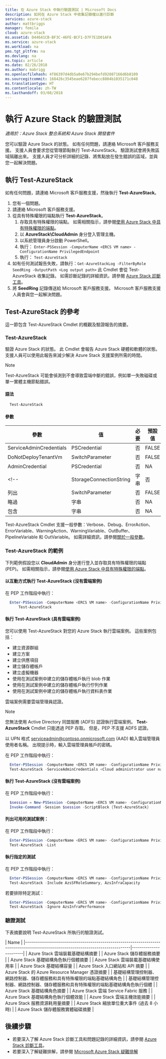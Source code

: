 ```yaml
---
title: 在 Azure Stack 中執行驗證測試 | Microsoft Docs
description: 如何在 Azure Stack 中收集記錄檔以進行診斷
services: azure-stack
author: mattbriggs
manager: femila
cloud: azure-stack
ms.assetid: D44641CB-BF3C-46FE-BCF1-D7F7E1D01AFA
ms.service: azure-stack
ms.workload: na
pms.tgt_pltfrm: na
ms.devlang: na
ms.topic: article
ms.date: 02/26/2018
ms.author: mabrigg
ms.openlocfilehash: 4f86397d4db5a0e67b294befd92087166d6b8109
ms.sourcegitcommit: 168426c3545eae6287febecc8804b1035171c048
ms.translationtype: HT
ms.contentlocale: zh-TW
ms.lasthandoff: 03/08/2018
---
```

# <a name="run-a-validation-test-for-azure-stack"></a>執行 Azure Stack 的驗證測試

*適用於：Azure Stack 整合系統和 Azure Stack 開發套件*
 
您可以驗證 Azure Stack 的狀態。 如有任何問題，請連絡 Microsoft 客戶服務支援。 支援人員會要求您從管理節點執行 Test-AzureStack。 驗證測試會將失敗區域隔離出來。 支援人員才可分析詳細的記錄、將焦點放在發生錯誤的區域，並與您一起解決問題。

## <a name="run-test-azurestack"></a>執行 Test-AzureStack

如有任何問題，請連絡 Microsoft 客戶服務支援，然後執行 **Test-AzureStack**。

1. 您有一個問題。
2. 請連絡 Microsoft 客戶服務支援。
3. 從具有特殊權限的端點執行 **Test-AzureStack**。
    1. 存取具有特殊權限的端點。 如需相關指示，請參閱[使用 Azure Stack 中具有特殊權限的端點](azure-stack-privileged-endpoint.md)。 
    2. 以 **AzureStack\CloudAdmin** 身分登入管理主機。
    3. 以系統管理員身分啟動 PowerShell。
    4. 執行： `Enter-PSSession -ComputerName <ERCS VM name> -ConfigurationName PrivilegedEndpoint`
    5. 執行： `Test-AzureStack`
4. 如有任何測試報告失敗，請執行：`Get-AzureStackLog -FilterByRole SeedRing -OutputPath <Log output path>` 此 Cmdlet 會從 Test-AzureStack 收集記錄。 如需診斷記錄的詳細資訊，請參閱 [Azure Stack 診斷工具](azure-stack-diagnostics.md)。
5. 將 **SeedRing** 記錄傳送給 Microsoft 客戶服務支援。 Microsoft 客戶服務支援人員會與您一起解決問題。

## <a name="reference-for-test-azurestack"></a>Test-AzureStack 的參考

這一節包含 Test-AzureStack Cmdlet 的概觀及驗證報告的摘要。

### <a name="test-azurestack"></a>Test-AzureStack

驗證 Azure Stack 的狀態。 此 Cmdlet 會報告 Azure Stack 硬體和軟體的狀態。 支援人員可以使用此報告來減少解決 Azure Stack 支援案例所需的時間。

> [!Note]  
> Test-AzureStack 可能會偵測到不會導致雲端中斷的錯誤，例如單一失敗磁碟或單一實體主機節點錯誤。

#### <a name="syntax"></a>語法

````PowerShell
  Test-AzureStack
````

#### <a name="parameters"></a>參數

| 參數               | 值           | 必要 | 預設值 |
| ---                     | ---             | ---      | ---     |
| ServiceAdminCredentials | PSCredential    | 否       | FALSE   |
| DoNotDeployTenantVm     | SwitchParameter | 否       | FALSE   |
| AdminCredential         | PSCredential    | 否       | NA      |
<!-- | StorageConnectionString | 字串          | 否       | NA      | 1802 中不支援 -->
| 列出                    | SwitchParameter | 否       | FALSE   |
| 略過                  | 字串          | 否       | NA      |
| 包含                 | 字串          | 否       | NA      |

Test-AzureStack Cmdlet 支援一般參數：Verbose、Debug、ErrorAction、ErrorVariable、WarningAction、WarningVariable、OutBuffer、PipelineVariable 和 OutVariable。 如需詳細資訊，請參閱[關於一般參數](http://go.microsoft.com/fwlink/?LinkID=113216)。 

### <a name="examples-of-test-azurestack"></a>Test-AzureStack 的範例

下列範例假設您以 **CloudAdmin** 身分進行登入並存取具有特殊權限的端點 (PEP)。 如需相關指示，請參閱[使用 Azure Stack 中具有特殊權限的端點](azure-stack-privileged-endpoint.md)。 

#### <a name="run-test-azurestack-interactively-without-cloud-scenarios"></a>以互動方式執行 Test-AzureStack (沒有雲端案例)

在 PEP 工作階段中執行：

````PowerShell
  Enter-PSSession -ComputerName <ERCS VM name> -ConfigurationName PrivilegedEndpoint `
      Test-AzureStack
````

#### <a name="run-test-azurestack-with-cloud-scenarios"></a>執行 Test-AzureStack (具有雲端案例)

您可以使用 Test-AzureStack 對您的 Azure Stack 執行雲端案例。 這些案例包括：

 - 建立資源群組
 - 建立方案
 - 建立供應項目
 - 建立儲存體帳戶
 - 建立虛擬機器
 - 使用在測試案例中建立的儲存體帳戶執行 blob 作業
 - 使用在測試案例中建立的儲存體帳戶執行佇列作業
 - 使用在測試案例中建立的儲存體帳戶執行資料表作業

雲端案例需要雲端管理員認證。 
> [!Note]  
> 您無法使用 Active Directory 同盟服務 (ADFS) 認證執行雲端案例。 **Test-AzureStack** Cmdlet 只能透過 PEP 存取。 但是，PEP 不支援 ADFS 認證。

以 UPN 格式 serviceadmin@contoso.onmicrosoft.com (AAD) 輸入雲端管理員使用者名稱。 出現提示時，輸入雲端管理員帳戶的密碼。

在 PEP 工作階段中執行：

````PowerShell
  Enter-PSSession -ComputerName <ERCS VM name> -ConfigurationName PrivilegedEndpoint `
  Test-AzureStack -ServiceAdminCredentials <Cloud administrator user name>
````

#### <a name="run-test-azurestack-without-cloud-scenarios"></a>執行 Test-AzureStack (沒有雲端案例)

在 PEP 工作階段中執行：

````PowerShell
  $session = New-PSSession -ComputerName <ERCS VM name> -ConfigurationName PrivilegedEndpoint `
  Invoke-Command -Session $session -ScriptBlock {Test-AzureStack}
````

#### <a name="list-available-test-scenarios"></a>列出可用的測試案例：

在 PEP 工作階段中執行：

````PowerShell
  Enter-PSSession -ComputerName <ERCS VM name> -ConfigurationName PrivilegedEndpoint `
  Test-AzureStack -List
````

#### <a name="run-a-specified-test"></a>執行指定的測試

在 PEP 工作階段中執行：

````PowerShell
  Enter-PSSession -ComputerName <ERCS VM name> -ConfigurationName PrivilegedEndpoint `
  Test-AzureStack -Include AzsSFRoleSummary, AzsInfraCapacity
````

若要排除特定測試：

````PowerShell
  Enter-PSSession -ComputerName <ERCS VM name> -ConfigurationName PrivilegedEndpoint `
  Test-AzureStack -Ignore AzsInfraPerformance
````

### <a name="validation-test"></a>驗證測試

下表摘要說明 Test-AzureStack 所執行的驗證測試。

| Name                                                                                                                              |
|-----------------------------------------------------------------------------------------------------------------------------------|-----------------------|
| Azure Stack 雲端裝載基礎結構摘要                                                                                  |
| Azure Stack 儲存體服務摘要                                                                                              |
| Azure Stack 基礎結構角色執行個體摘要                                                                                  |
| Azure Stack 雲端裝載基礎結構使用率                                                                              |
| Azure Stack 基礎結構容量                                                                                               |
| Azure Stack 入口網站和 API 摘要                                                                                                |
| Azure Stack 的 Azure Resource Manager 憑證摘要                                                                                               |
| 基礎結構管理控制器、網路控制器、儲存體服務和具有特殊權限的端點基礎結構角色          |
| 基礎結構管理控制器、網路控制器、儲存體服務和具有特殊權限的端點基礎結構角色執行個體 |
| Azure Stack 基礎結構角色摘要                                                                                           |
| Azure Stack 雲端 Service Fabric 服務                                                                                         |
| Azure Stack 基礎結構角色執行個體效能                                                                              |
| Azure Stack 雲端主機效能摘要                                                                                        |
| Azure Stack 服務資源耗用量摘要                                                                                  |
| Azure Stack 縮放單位重大事件 (過去 8 小時)                                                                             |
| Azure Stack 儲存體服務實體磁碟摘要                                                                               |

## <a name="next-steps"></a>後續步驟

 - 若要深入了解 Azure Stack 診斷工具和問題記錄的詳細資訊，請參閱 [Azure Stack 診斷工具](azure-stack-diagnostics.md)。
 - 若要深入了解疑難排解，請參閱 [Microsoft Azure Stack 疑難排解](azure-stack-troubleshooting.md)